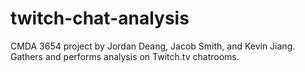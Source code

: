 # twitch-chat-analysis

CMDA 3654 project by Jordan Deang, Jacob Smith, and Kevin Jiang. Gathers and performs analysis on Twitch.tv chatrooms.
